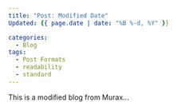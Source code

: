 ```yaml
---
title: "Post: Modified Date"
Updated: {{ page.date | date: "%B %-d, %Y" }}  

categories:
  - Blog
tags:
  - Post Formats
  - readability
  - standard
---
```


This is a modified blog from Murax...
